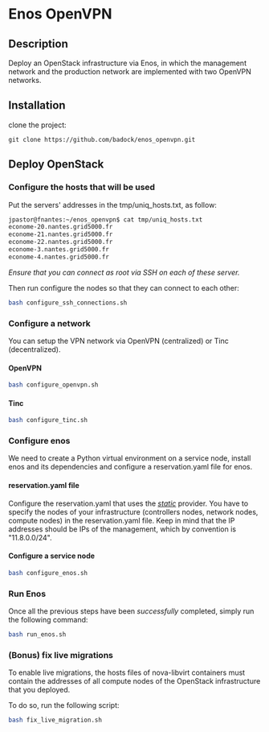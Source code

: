 # Enos OpenVPN

## Description

Deploy an OpenStack infrastructure via Enos, in which the management network and the production network are implemented with two OpenVPN networks.

## Installation

clone the project:

```
git clone https://github.com/badock/enos_openvpn.git
```

## Deploy OpenStack

### Configure the hosts that will be used

Put the servers' addresses in the tmp/uniq_hosts.txt, as follow:

``` bash
jpastor@fnantes:~/enos_openvpn$ cat tmp/uniq_hosts.txt 
econome-20.nantes.grid5000.fr
econome-21.nantes.grid5000.fr
econome-22.nantes.grid5000.fr
econome-3.nantes.grid5000.fr
econome-4.nantes.grid5000.fr
```

*Ensure that you can connect as root via SSH on each of these server.*

Then run configure the nodes so that they can connect to each other:
``` bash
bash configure_ssh_connections.sh
```

### Configure a network


You can setup the VPN network via OpenVPN (centralized) or Tinc (decentralized).

#### OpenVPN

``` bash
bash configure_openvpn.sh
```

#### Tinc

``` bash
bash configure_tinc.sh
```

### Configure enos

We need to create a Python virtual environment on a service node, install enos and its dependencies and configure a reservation.yaml file for enos.

#### reservation.yaml file

Configure the reservation.yaml that uses the [*static*](https://enos.readthedocs.io/en/stable/provider/static.html) provider. You have to specify the nodes of your infrastructure (controllers nodes, network nodes, compute nodes) in the reservation.yaml file. Keep in mind that the IP addresses should be IPs of the management, which by convention is "11.8.0.0/24".

#### Configure a service node

``` bash
bash configure_enos.sh
```

### Run Enos

Once all the previous steps have been *successfully* completed, simply run the following command:

``` bash
bash run_enos.sh
```

### (Bonus) fix live migrations

To enable live migrations, the hosts files of nova-libvirt containers must contain the addresses of all compute nodes of the OpenStack infrastructure that you deployed.

To do so, run the following script:

``` bash
bash fix_live_migration.sh
```


